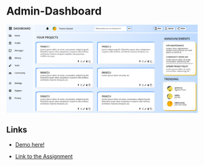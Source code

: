 # Admin-Dashboard

![](https://github.com/FrancoCanzani/Admin-Dashboard/blob/master/image/Captura%20de%20pantalla%202022-12-24%20154404.png)

## Links
- [Demo here!](https://francocanzani.github.io/Admin-Dashboard/)

- [Link to the Assignment](https://www.theodinproject.com/lessons/node-path-intermediate-html-and-css-admin-dashboard)
